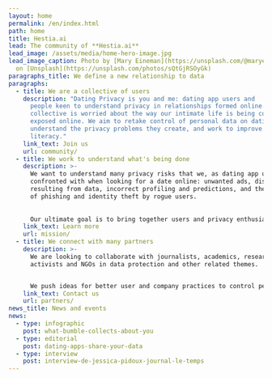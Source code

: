 ```yaml
---
layout: home
permalink: /en/index.html
path: home
title: Hestia.ai
lead: The community of **Hestia.ai**
lead_image: /assets/media/home-hero-image.jpg
lead_image_caption: Photo by [Mary Eineman](https://unsplash.com/@maryeineman)
  on [Unsplash](https://unsplash.com/photos/sQtGjRSOyGk)
paragraphs_title: We define a new relationship to data
paragraphs:
  - title: We are a collective of users
    description: "Dating Privacy is you and me: dating app users and
      people keen to understand privacy in relationships formed online. The
      collective is worried about the way our intimate life is being coded and
      exposed online. We aim to retake control of personal data on dating apps,
      understand the privacy problems they create, and work to improve data
      literacy."
    link_text: Join us
    url: community/
  - title: We work to understand what's being done
    description: >-
      We want to understand many privacy risks that we, as dating app users, are
      confronted with when looking for a date online: unwanted ads, discrimination
      resulting from data, incorrect profiling and predictions, and the possibility
      of phishing and identity theft by rogue users.
    
    
      Our ultimate goal is to bring together users and privacy enthusiasts to push for a paradigm shift.
    link_text: Learn more
    url: mission/
  - title: We connect with many partners
    description: >-
      We are looking to collaborate with journalists, academics, researchers,
      activists and NGOs in data protection and other related themes.


      We push ideas for better user and company practices to control personal data and date safely online. We are particularly interested in raising awareness, as well as building methodological protocols and privacy tools for data protection and literacy.
    link_text: Contact us
    url: partners/
news_title: News and events
news:
  - type: infographic
    post: what-bumble-collects-about-you
  - type: editorial
    post: dating-apps-share-your-data
  - type: interview
    post: interview-de-jessica-pidoux-journal-le-temps
---
```

